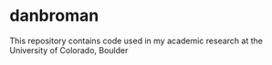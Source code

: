 danbroman
=========
This repository contains code used in my academic research at the University of Colorado, Boulder
